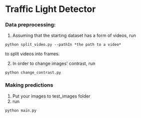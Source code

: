 # Traffic Light Detector

### Data preprocessing:

1. Assuming that the starting dataset has a form of videos, run

```
python split_video.py --pathIn *the path to a video*
```

to split videos into frames.

2. In order to change images' contrast, run 

```
python change_contrast.py
```

### Making predictions

1. Put your images to test_images folder
2. run
```
python main.py
```


